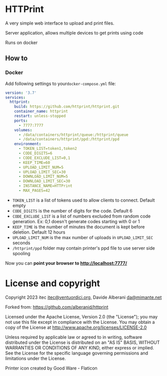 # HTTPrint

A very simple web interface to upload and print files.

Server application, allows multiple devices to get prints using code

Runs on docker

## How to

### Docker

Add following settings to your`docker-compose.yml` file:

```yaml
version: '3.7'
services:
  httprint:
    build: https://github.com/httprint/httprint.git
    container_name: httprint
    restart: unless-stopped
    ports:
      - 7777:7777
    volumes:
      - /data/containers/httprint/queue:/httprint/queue
      - /data/containers/httprint/ppd:/httprint/ppd
    environment:
      - TOKEN_LIST=token1,token2
      - CODE_DIGITS=6
      - CODE_EXCLUDE_LIST=0,1
      - KEEP_TIME=60
      - UPLOAD_LIMIT_NUM=5
      - UPLOAD_LIMIT_SEC=30
      - DOWNLOAD_LIMIT_NUM=5
      - DOWNLOAD_LIMIT_SEC=30
      - INSTANCE_NAME=HTTPrint
      - MAX_PAGES=42


  ```
  
  * `TOKEN_LIST` is a list of tokens used to allow clients to connect. Default empty
  * `CODE_DIGITS` is the number of digits for the code. Default 6
  * `CODE_EXCLUDE_LIST` is a list of numbers excluded from random code generation. Ex: 0,1 doesn't generate codes starting with 0 or 1 
  * `KEEP_TIME` is the number of minutes the document is kept before deletion. Default 12 hours
  * `UPLOAD_LIMIT_NUM` is the max number of uploads in `UPLOAD_LIMIT_SEC` seconds
  * `/httprint/ppd` folder may contain printer's ppd file to use server side spooling


Now you can **point your browser to [http://localhost:7777/](http://localhost:7777/)**


# License and copyright

Copyright 2023 itec <itec@ventuordici.org>, Davide Alberani <da@mimante.net>

Forked from: https://github.com/alberanid/httprint


Licensed under the Apache License, Version 2.0 (the "License");
you may not use this file except in compliance with the License.
You may obtain a copy of the License at http://www.apache.org/licenses/LICENSE-2.0

Unless required by applicable law or agreed to in writing, software
distributed under the License is distributed on an "AS IS" BASIS,
WITHOUT WARRANTIES OR CONDITIONS OF ANY KIND, either express or implied.
See the License for the specific language governing permissions and
limitations under the License.

Printer icon created by Good Ware - Flaticon
